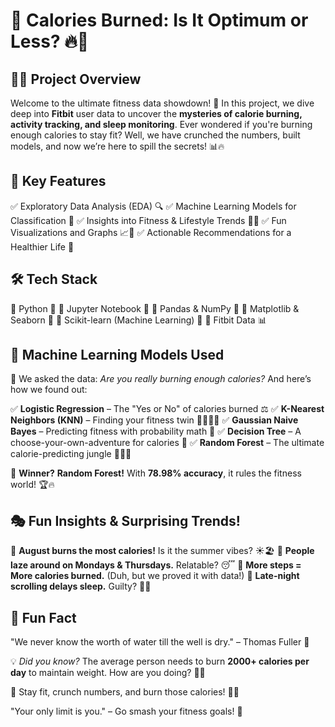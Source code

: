 # 📢 Calories Burned: Is It Optimum or Less? 🔥💪

## 🏃‍♂️ Project Overview
Welcome to the ultimate fitness data showdown! 🎉 In this project, we dive deep into **Fitbit** user data to uncover the **mysteries of calorie burning, activity tracking, and sleep monitoring**. Ever wondered if you're burning enough calories to stay fit? Well, we have crunched the numbers, built models, and now we’re here to spill the secrets! 📊🔥

## 🎯 Key Features
✅ Exploratory Data Analysis (EDA) 🔍
✅ Machine Learning Models for Classification 🤖
✅ Insights into Fitness & Lifestyle Trends 🏋️‍♂️
✅ Fun Visualizations and Graphs 📈🎨
✅ Actionable Recommendations for a Healthier Life 🌱

## 🛠 Tech Stack
🔹 Python 🐍
🔹 Jupyter Notebook 📒
🔹 Pandas & NumPy 🔢
🔹 Matplotlib & Seaborn 🎨
🔹 Scikit-learn (Machine Learning) 🤖
🔹 Fitbit Data 📊

## 🚀 Machine Learning Models Used
🤔 We asked the data: *Are you really burning enough calories?* And here’s how we found out:

✅ **Logistic Regression** – The "Yes or No" of calories burned ⚖️
✅ **K-Nearest Neighbors (KNN)** – Finding your fitness twin 🏃‍♀️🏃‍♂️
✅ **Gaussian Naive Bayes** – Predicting fitness with probability math 🎲
✅ **Decision Tree** – A choose-your-own-adventure for calories 🌳
✅ **Random Forest** – The ultimate calorie-predicting jungle 🌲🌲🌲

🥇 **Winner?** **Random Forest!** With **78.98% accuracy**, it rules the fitness world! 🏆🔥

## 🎭 Fun Insights & Surprising Trends!
🔹 **August burns the most calories!** Is it the summer vibes? ☀️🏖️
🔹 **People laze around on Mondays & Thursdays.** Relatable? 😴
🔹 **More steps = More calories burned.** (Duh, but we proved it with data!)
🔹 **Late-night scrolling delays sleep.** Guilty? 📱😵

## 🌟 Fun Fact
"We never know the worth of water till the well is dry." – Thomas Fuller 💙

💡 *Did you know?* The average person needs to burn **2000+ calories per day** to maintain weight. How are you doing? 🤔🔥


🚀 Stay fit, crunch numbers, and burn those calories! 💪🔥

"Your only limit is you." – Go smash your fitness goals! 🚀

